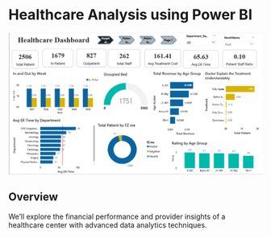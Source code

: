 # Healthcare Analysis using Power BI

![](https://github.com/hassan-980/Healthcare_project_powerBI/blob/main/Healthcare%20dashboard.png)

## Overview
We’ll explore the financial performance and provider insights of a healthcare center with advanced data analytics techniques.




